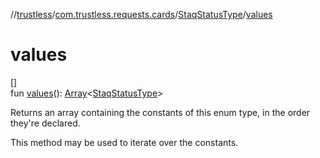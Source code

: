 //[trustless](../../../index.md)/[com.trustless.requests.cards](../index.md)/[StaqStatusType](index.md)/[values](values.md)

# values

[]\
fun [values](values.md)(): [Array](https://kotlinlang.org/api/latest/jvm/stdlib/kotlin/-array/index.html)&lt;[StaqStatusType](index.md)&gt;

Returns an array containing the constants of this enum type, in the order they're declared.

This method may be used to iterate over the constants.
